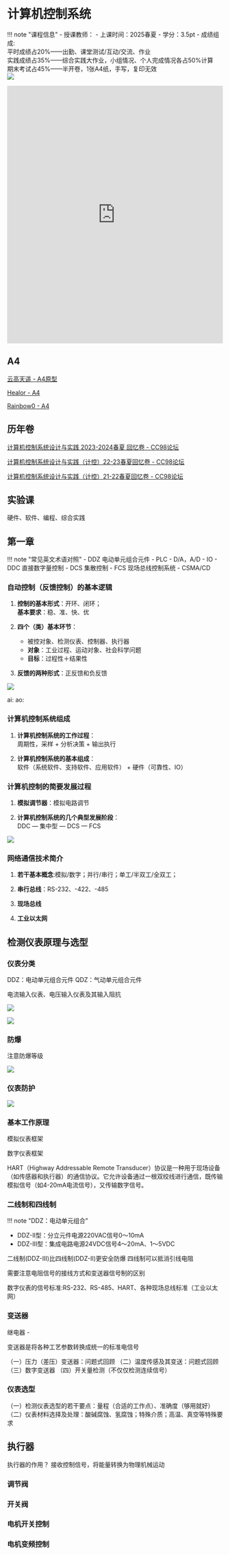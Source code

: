 # 计算机控制系统


!!! note "课程信息"
    - 授课教师：
    - 上课时间：2025春夏
    - 学分：3.5pt
    - 成绩组成:<br>平时成绩占20%——出勤、课堂测试/互动/交流、作业<br>
        实践成绩占35%——综合实践大作业，小组情况、个人完成情况各占50%计算<br>
        期末考试占45%——半开卷，1张A4纸，手写，复印无效<br>
    ![](https://philfan-pic.oss-cn-beijing.aliyuncs.com/img/20250220082031246.png)
    

<iframe src="http://www.cse.zju.edu.cn/aec/2012/0308/c73095a2676372/page.htm" width="100%" height="600px" frameborder="0"></iframe>

## A4

[云高天遥 - A4原型](https://www.cc98.org/topic/5645283)

[Healor - A4](https://www.cc98.org/topic/5925911)

[Rainbow0 - A4](https://www.cc98.org/topic/5658322)

## 历年卷
[计算机控制系统设计与实践 2023-2024春夏 回忆卷 - CC98论坛](https://www.cc98.org/topic/5925877)

[计算机控制系统设计与实践（计控）22-23春夏回忆卷 - CC98论坛](https://www.cc98.org/topic/5644108)

[计算机控制系统设计与实践（计控）21-22春夏回忆卷 - CC98论坛](https://www.cc98.org/topic/5353159)



## 实验课

硬件、软件、编程、综合实践


## 第一章

!!! note "常见英文术语对照"
    - DDZ 电动单元组合元件
    - PLC
    - D/A，A/D
    - IO
    - DDC 直接数字量控制
    - DCS 集散控制
    - FCS 现场总线控制系统
    - CSMA/CD

### 自动控制（反馈控制）的基本逻辑

1. **控制的基本形式**：开环、闭环；  
   **基本要求**：稳、准、快、优

2. **四个（类）基本环节**：  
   - 被控对象、检测仪表、控制器、执行器
   - **对象**：工业过程、运动对象、社会科学问题  
   - **目标**：过程性＋结果性

3. **反馈的两种形式**：正反馈和负反馈


![](https://philfan-pic.oss-cn-beijing.aliyuncs.com/img/20250306110534039.png)

ai: 
ao: 


### 计算机控制系统组成

1. **计算机控制系统的工作过程**：  
   周期性，采样 + 分析决策 + 输出执行

2. **计算机控制系统的基本组成**：  
   软件（系统软件、支持软件、应用软件） + 硬件（可靠性、IO）

### 计算机控制的简要发展过程

1. **模拟调节器**：模拟电路调节

2. **计算机控制系统的几个典型发展阶段**：  
   DDC — 集中型 — DCS — FCS


![](https://philfan-pic.oss-cn-beijing.aliyuncs.com/img/20250227084020236.png)

### 网络通信技术简介

1. **若干基本概念**:模拟/数字；并行/串行；单工/半双工/全双工；

2. **串行总线**：RS-232、-422、-485

3. **现场总线**

4. **工业以太网**


## 检测仪表原理与选型

### 仪表分类

DDZ：电动单元组合元件
QDZ：气动单元组合元件

电流输入仪表、电压输入仪表及其输入阻抗

![](https://philfan-pic.oss-cn-beijing.aliyuncs.com/img/20250306083336979.png)


![](https://philfan-pic.oss-cn-beijing.aliyuncs.com/img/20250306111119766.png)



### 防爆
注意防爆等级

![](https://philfan-pic.oss-cn-beijing.aliyuncs.com/img/20250306083300792.png)

### 仪表防护
![](https://philfan-pic.oss-cn-beijing.aliyuncs.com/img/20250306090733047.png)

### 基本工作原理

模拟仪表框架

数字仪表框架


HART（Highway Addressable Remote Transducer）协议是一种用于现场设备（如传感器和执行器）的通信协议。它允许设备通过一根双绞线进行通信，既传输模拟信号（如4-20mA电流信号），又传输数字信号。



### 二线制和四线制
!!! note "DDZ：电动单元组合"

- DDZ-II型：分立元件电源220VAC信号0～10mA 
- DDZ-III型：集成电路电源24VDC信号4～20mA、1～5VDC

二线制(DDZ-III)比四线制(DDZ-II)更安全防爆
四线制可以抵消引线电阻

需要注意电阻信号的接线方式和变送器信号制的区别


数字仪表的信号标准:RS-232、RS-485、HART、各种现场总线标准（工业以太网）

### 变送器
继电器 - 


变送器是将各种工艺参数转换成统一的标准电信号



（一）压力（差压）变送器：问题式回顾
（二）温度传感及其变送：问题式回顾
（三）数字变送器
（四）开关量检测（不仅仅检测连续信号）


### 仪表选型
（一）检测仪表选型的若干要点：量程（合适的工作点）、准确度（够用就好）
（二）仪表材料选择及处理：酸碱腐蚀、氢腐蚀；特殊介质；高温、真空等特殊要求


## 执行器
执行器的作用？
接收控制信号，将能量转换为物理机械运动


### 调节阀

### 开关阀

### 电机开关控制

### 电机变频控制